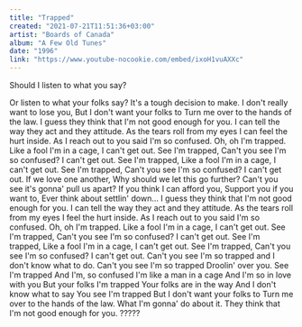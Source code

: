 ```yaml
---
title: "Trapped"
created: "2021-07-21T11:51:36+03:00"
artist: "Boards of Canada"
album: "A Few Old Tunes"
date: "1996"
link: "https://www.youtube-nocookie.com/embed/ixoH1vuAXXc"
---
```


Should I listen to what you say?

Or listen to what your folks say?
It's a tough decision to make.
I don't really want to lose you,
But I don't want your folks to
Turn me over to the hands of the law.
I guess they think that I'm not good enough for you.
I can tell the way they act and they attitude.
As the tears roll from my eyes
I can feel the hurt inside.
As I reach out to you said I'm so confused.
Oh, oh I'm trapped.
Like a fool I'm in a cage,
I can't get out.
See I'm trapped,
Can't you see I'm so confused?
I can't get out.
See I'm trapped,
Like a fool I'm in a cage,
I can't get out.
See I'm trapped,
Can't you see I'm so confused?
I can't get out.
If we love one another,
Why should we let this go further?
Can't you see it's gonna' pull us apart?
If you think I can afford you,
Support you if you want to,
Ever think about settlin' down...
I guess they think that I'm not good enough for you.
I can tell the way they act and they attitude.
As the tears roll from my eyes
I feel the hurt inside.
As I reach out to you said I'm so confused.
Oh, oh I'm trapped.
Like a fool I'm in a cage,
I can't get out.
See I'm trapped,
Can't you see I'm so confused?
I can't get out.
See I'm trapped,
Like a fool I'm in a cage,
I can't get out.
See I'm trapped,
Can't you see I'm so confused?
I can't get out.
Can't you see I'm so trapped and I don't know what to do.
Can't you see I'm so trapped
Droolin' over you.
See I'm trapped
And I'm, so confused
I'm like a man in a cage
And I'm so in love with you
But your folks
I'm trapped
Your folks are in the way
And I don't know what to say
You see I'm trapped
But I don't want your folks to
Turn me over to the hands of the law.
What I'm gonna' do about it.
They think that I'm not good enough for you.
?????
